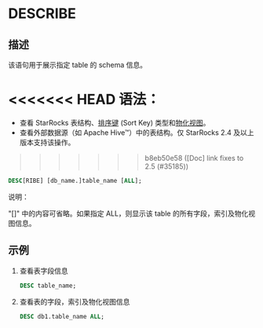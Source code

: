 # DESCRIBE

## 描述

该语句用于展示指定 table 的 schema 信息。

<<<<<<< HEAD
语法：
=======
- 查看 StarRocks 表结构、[排序键](../../../table_design/Sort_key.md) (Sort Key) 类型和[物化视图](../../../using_starrocks/Materialized_view.md)。
- 查看外部数据源（如 Apache Hive™）中的表结构。仅 StarRocks 2.4 及以上版本支持该操作。
>>>>>>> b8eb50e58 ([Doc] link fixes to 2.5 (#35185))

```sql
DESC[RIBE] [db_name.]table_name [ALL];
```

说明：

"[]" 中的内容可省略。如果指定 ALL，则显示该 table 的所有字段，索引及物化视图信息。

## 示例

1. 查看表字段信息  

    ```sql
    DESC table_name;
    ```

2. 查看表的字段，索引及物化视图信息

    ```sql
    DESC db1.table_name ALL;
    ```
